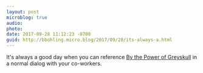 ```yaml
---
layout: post
microblog: true
audio: 
photo: 
date: 2017-09-28 11:12:23 -0700
guid: http://bbohling.micro.blog/2017/09/28/its-always-a.html
---
```

It's always a good day when you can reference [By the Power of Greyskull](https://www.youtube.com/watch?v=V8h8snfYidg) in a normal dialog with your co-workers.
